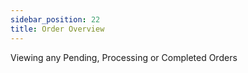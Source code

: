 ```yaml
---
sidebar_position: 22
title: Order Overview
---
```


Viewing any Pending, Processing or Completed Orders
